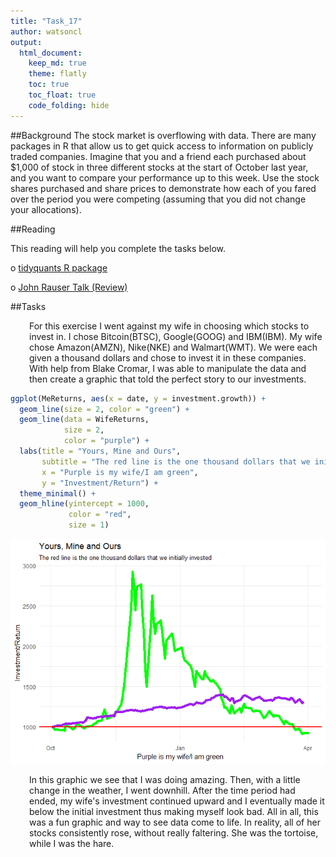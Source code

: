 ```yaml
---
title: "Task_17"
author: watsoncl 
output: 
  html_document:
    keep_md: true
    theme: flatly
    toc: true
    toc_float: true
    code_folding: hide
---
```




##Background
The stock market is overflowing with data. There are many packages in R that allow us to get quick access to information on publicly traded companies. Imagine that you and a friend each purchased about $1,000 of stock in three different stocks at the start of October last year, and you want to compare your performance up to this week. Use the stock shares purchased and share prices to demonstrate how each of you fared over the period you were competing (assuming that you did not change your allocations).

##Reading

This reading will help you complete the tasks below.

o [tidyquants R package](https://github.com/business-science/tidyquant)

o [John Rauser Talk (Review)](https://www.youtube.com/watch?v=fSgEeI2Xpdc&feature=youtu.be)

##Tasks


<div style="padding-left:30px;">

For this exercise I went against my wife in choosing which stocks to invest in. I chose Bitcoin(BTSC), Google(GOOG) and IBM(IBM). My wife chose Amazon(AMZN), Nike(NKE) and Walmart(WMT). We were each given a thousand dollars and chose to invest it in these companies. With help from Blake Cromar, I was able to manipulate the data and then create a graphic that told the perfect story to our investments.

</div>


```r
ggplot(MeReturns, aes(x = date, y = investment.growth)) +
  geom_line(size = 2, color = "green") +
  geom_line(data = WifeReturns,
            size = 2,
            color = "purple") +
  labs(title = "Yours, Mine and Ours",
       subtitle = "The red line is the one thousand dollars that we initially invested",
       x = "Purple is my wife/I am green", 
       y = "Investment/Return") +
  theme_minimal() +
  geom_hline(yintercept = 1000, 
             color = "red", 
             size = 1)
```

![](Task_17_files/figure-html/unnamed-chunk-3-1.png)<!-- -->

<div style="padding-left:30px;">

In this graphic we see that I was doing amazing. Then, with a little change in the weather, I went downhill. After the time period had ended, my wife's investment continued upward and I eventually made it below the initial investment thus making myself look bad. All in all, this was a fun graphic and way to see data come to life. In reality, all of her stocks consistently rose, without really faltering. She was the tortoise, while I was the hare.

</div>















